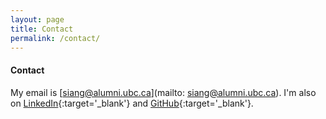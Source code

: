 ```yaml
---
layout: page
title: Contact
permalink: /contact/
---
```


#### Contact

My email is [siang@alumni.ubc.ca](mailto: siang@alumni.ubc.ca). I'm also on [LinkedIn](https://www.linkedin.com/in/csianglim/){:target='_blank'} and [GitHub](https://github.com/csianglim){:target='_blank'}.
